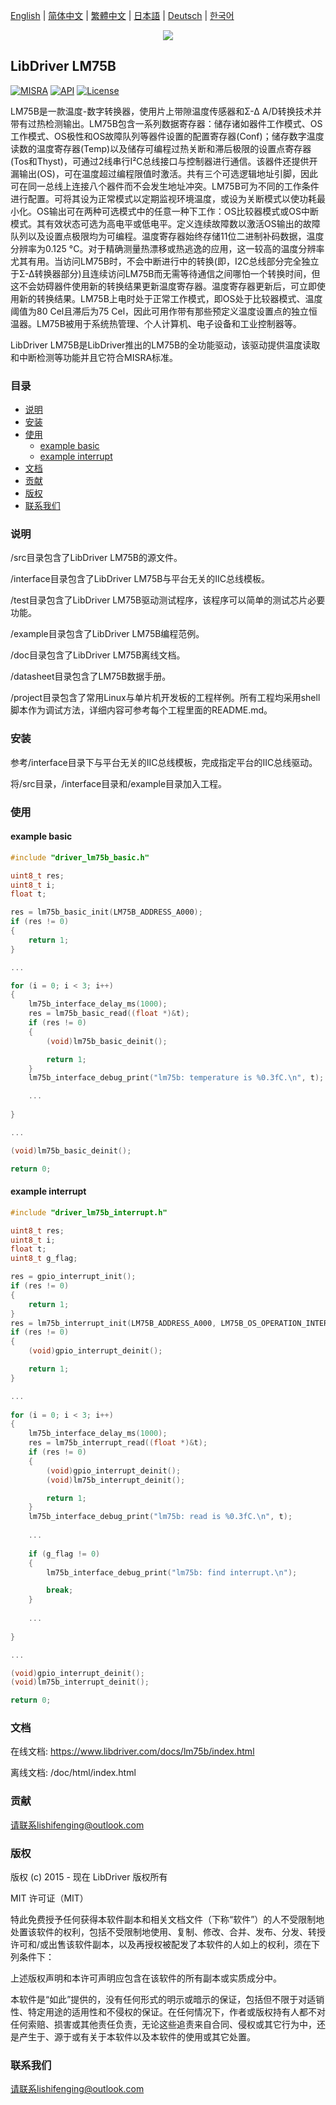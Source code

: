 [English](/README.md) | [ 简体中文](/README_zh-Hans.md) | [繁體中文](/README_zh-Hant.md) | [日本語](/README_ja.md) | [Deutsch](/README_de.md) | [한국어](/README_ko.md)

<div align=center>
<img src="/doc/image/logo.png"/>
</div>

## LibDriver LM75B

[![MISRA](https://img.shields.io/badge/misra-compliant-brightgreen.svg)](/misra/README.md) [![API](https://img.shields.io/badge/api-reference-blue.svg)](https://www.libdriver.com/docs/lm75b/index.html) [![License](https://img.shields.io/badge/license-MIT-brightgreen.svg)](/LICENSE)

LM75B是一款温度-数字转换器，使用片上带隙温度传感器和Σ-Δ A/D转换技术并带有过热检测输出。LM75B包含一系列数据寄存器：储存诸如器件工作模式、OS工作模式、OS极性和OS故障队列等器件设置的配置寄存器(Conf)；储存数字温度读数的温度寄存器(Temp)以及储存可编程过热关断和滞后极限的设置点寄存器(Tos和Thyst)，可通过2线串行I²C总线接口与控制器进行通信。该器件还提供开漏输出(OS)，可在温度超过编程限值时激活。共有三个可选逻辑地址引脚，因此可在同一总线上连接八个器件而不会发生地址冲突。LM75B可为不同的工作条件进行配置。可将其设为正常模式以定期监视环境温度，或设为关断模式以使功耗最小化。OS输出可在两种可选模式中的任意一种下工作：OS比较器模式或OS中断模式。其有效状态可选为高电平或低电平。定义连续故障数以激活OS输出的故障队列以及设置点极限均为可编程。温度寄存器始终存储11位二进制补码数据，温度分辨率为0.125 °C。对于精确测量热漂移或热逃逸的应用，这一较高的温度分辨率尤其有用。当访问LM75B时，不会中断进行中的转换(即，I2C总线部分完全独立于Σ-Δ转换器部分)且连续访问LM75B而无需等待通信之间哪怕一个转换时间，但这不会妨碍器件使用新的转换结果更新温度寄存器。温度寄存器更新后，可立即使用新的转换结果。LM75B上电时处于正常工作模式，即OS处于比较器模式、温度阈值为80 Cel且滞后为75 Cel，因此可用作带有那些预定义温度设置点的独立恒温器。LM75B被用于系统热管理、个人计算机、电子设备和工业控制器等。

LibDriver LM75B是LibDriver推出的LM75B的全功能驱动，该驱动提供温度读取和中断检测等功能并且它符合MISRA标准。

### 目录

  - [说明](#说明)
  - [安装](#安装)
  - [使用](#使用)
    - [example basic](#example-basic)
    - [example interrupt](#example-interrupt)
  - [文档](#文档)
  - [贡献](#贡献)
  - [版权](#版权)
  - [联系我们](#联系我们)

### 说明

/src目录包含了LibDriver LM75B的源文件。

/interface目录包含了LibDriver LM75B与平台无关的IIC总线模板。

/test目录包含了LibDriver LM75B驱动测试程序，该程序可以简单的测试芯片必要功能。

/example目录包含了LibDriver LM75B编程范例。

/doc目录包含了LibDriver LM75B离线文档。

/datasheet目录包含了LM75B数据手册。

/project目录包含了常用Linux与单片机开发板的工程样例。所有工程均采用shell脚本作为调试方法，详细内容可参考每个工程里面的README.md。

### 安装

参考/interface目录下与平台无关的IIC总线模板，完成指定平台的IIC总线驱动。

将/src目录，/interface目录和/example目录加入工程。

### 使用

#### example basic

```C
#include "driver_lm75b_basic.h"

uint8_t res;
uint8_t i;
float t;

res = lm75b_basic_init(LM75B_ADDRESS_A000);
if (res != 0)
{
    return 1;
}

...

for (i = 0; i < 3; i++)
{
    lm75b_interface_delay_ms(1000);
    res = lm75b_basic_read((float *)&t);
    if (res != 0)
    {
        (void)lm75b_basic_deinit();

        return 1;
    }
    lm75b_interface_debug_print("lm75b: temperature is %0.3fC.\n", t);

    ...
    
}

...

(void)lm75b_basic_deinit();

return 0;
```

#### example interrupt

```C
#include "driver_lm75b_interrupt.h"

uint8_t res;
uint8_t i;
float t;
uint8_t g_flag;

res = gpio_interrupt_init();
if (res != 0)
{
    return 1;
}
res = lm75b_interrupt_init(LM75B_ADDRESS_A000, LM75B_OS_OPERATION_INTERRUPT, 22.5, 32.1);
if (res != 0)
{
    (void)gpio_interrupt_deinit();

    return 1;
}

...
    
for (i = 0; i < 3; i++)
{
    lm75b_interface_delay_ms(1000);
    res = lm75b_interrupt_read((float *)&t);
    if (res != 0)
    {
        (void)gpio_interrupt_deinit();
        (void)lm75b_interrupt_deinit();

        return 1;
    }
    lm75b_interface_debug_print("lm75b: read is %0.3fC.\n", t);
    
    ...
    
    if (g_flag != 0)
    {
        lm75b_interface_debug_print("lm75b: find interrupt.\n");

        break;
    }
    
    ...
    
}

...

(void)gpio_interrupt_deinit();
(void)lm75b_interrupt_deinit();

return 0;
```

### 文档

在线文档: https://www.libdriver.com/docs/lm75b/index.html

离线文档: /doc/html/index.html

### 贡献

请联系lishifenging@outlook.com

### 版权

版权 (c) 2015 - 现在 LibDriver 版权所有

MIT 许可证（MIT）

特此免费授予任何获得本软件副本和相关文档文件（下称“软件”）的人不受限制地处置该软件的权利，包括不受限制地使用、复制、修改、合并、发布、分发、转授许可和/或出售该软件副本，以及再授权被配发了本软件的人如上的权利，须在下列条件下：

上述版权声明和本许可声明应包含在该软件的所有副本或实质成分中。

本软件是“如此”提供的，没有任何形式的明示或暗示的保证，包括但不限于对适销性、特定用途的适用性和不侵权的保证。在任何情况下，作者或版权持有人都不对任何索赔、损害或其他责任负责，无论这些追责来自合同、侵权或其它行为中，还是产生于、源于或有关于本软件以及本软件的使用或其它处置。

### 联系我们

请联系lishifenging@outlook.com